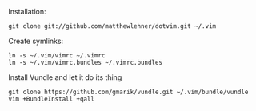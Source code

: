 Installation:

    git clone git://github.com/matthewlehner/dotvim.git ~/.vim

Create symlinks:

    ln -s ~/.vim/vimrc ~/.vimrc
    ln -s ~/.vim/vimrc.bundles ~/.vimrc.bundles

Install Vundle and let it do its thing

    git clone https://github.com/gmarik/vundle.git ~/.vim/bundle/vundle
    vim +BundleInstall +qall
